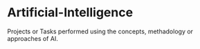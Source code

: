 # Artificial-Intelligence
Projects or Tasks performed using the concepts, methadology or approaches of AI.
